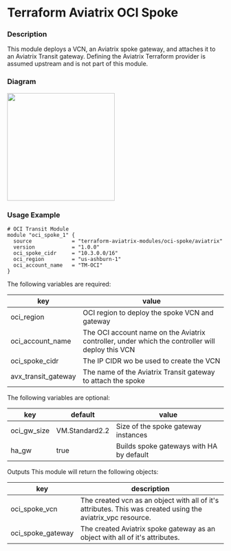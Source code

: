 # Terraform Aviatrix OCI Spoke

### Description

This module deploys a VCN, an Aviatrix spoke gateway, and attaches it to an Aviatrix Transit gateway. Defining the Aviatrix Terraform provider is assumed upstream and is not part of this module.

### Diagram

<img src="https://avtx-tf-modules-images.s3.amazonaws.com/transit-vcn-oci.png"  height="250">

### Usage Example

```
# OCI Transit Module
module "oci_spoke_1" {
  source             = "terraform-aviatrix-modules/oci-spoke/aviatrix"
  version            = "1.0.0"
  oci_spoke_cidr     = "10.3.0.0/16"
  oci_region         = "us-ashburn-1"
  oci_account_name   = "TM-OCI"
}
```

The following variables are required:

key | value
--- | ---
oci_region | OCI region to deploy the spoke VCN and gateway
oci_account_name | The OCI account name on the Aviatrix controller, under which the controller will deploy this VCN
oci_spoke_cidr | The IP CIDR wo be used to create the VCN
avx_transit_gateway | The name of the Aviatrix Transit gateway to attach the spoke

The following variables are optional:

key | default | value
--- | --- | ---
oci_gw_size | VM.Standard2.2 | Size of the spoke gateway instances
ha_gw | true | Builds spoke gateways with HA by default

Outputs
This module will return the following objects:

key | description
--- | ---
oci_spoke_vcn | The created vcn as an object with all of it's attributes. This was created using the aviatrix_vpc resource.
oci_spoke_gateway | The created Aviatrix spoke gateway as an object with all of it's attributes.

